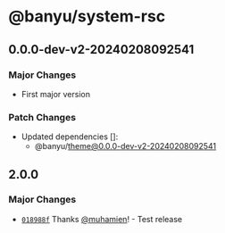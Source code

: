 # @banyu/system-rsc

## 0.0.0-dev-v2-20240208092541

### Major Changes

- First major version

### Patch Changes

- Updated dependencies []:
  - @banyu/theme@0.0.0-dev-v2-20240208092541

## 2.0.0

### Major Changes

- [`018988f`](https://github.com/muhamien/jala-design/commit/018988f2874ec0a3e8711a0b74d6b647e2e5ae9a) Thanks [@muhamien](https://github.com/muhamien)! - Test release
